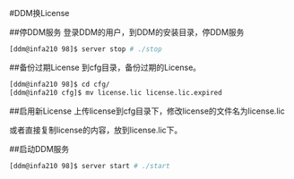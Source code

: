 #DDM换License

##停DDM服务
登录DDM的用户，到DDM的安装目录，停DDM服务
```bash
[ddm@infa210 98]$ server stop # ./stop
```

##备份过期License
到cfg目录，备份过期的License。
```bash
[ddm@infa210 98]$ cd cfg/
[ddm@infa210 cfg]$ mv license.lic license.lic.expired
```

##启用新License
上传license到cfg目录下，修改license的文件名为license.lic

或者直接复制license的内容，放到license.lic下。

##启动DDM服务
```bash
[ddm@infa210 98]$ server start # ./start
```
